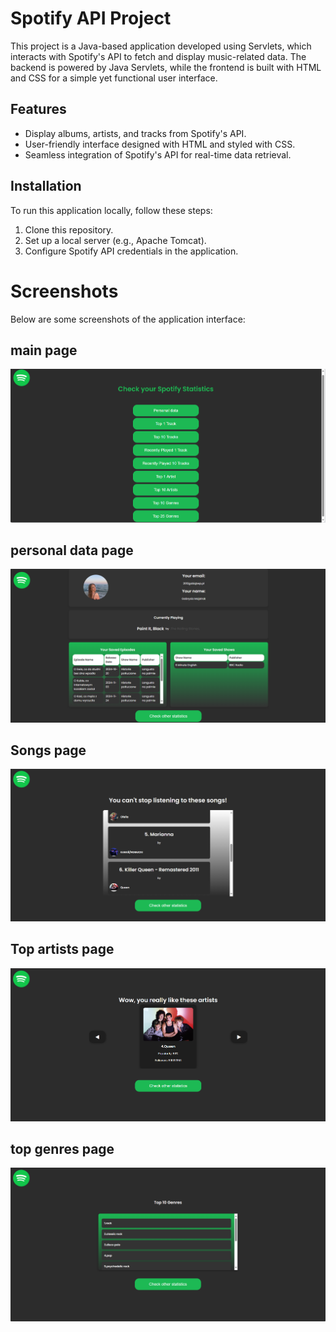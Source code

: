 # Spotify API Project

This project is a Java-based application developed using Servlets, which interacts with Spotify's API to fetch and display music-related data. The backend is powered by Java Servlets, while the frontend is built with HTML and CSS for a simple yet functional user interface.

## Features
- Display albums, artists, and tracks from Spotify's API.
- User-friendly interface designed with HTML and styled with CSS.
- Seamless integration of Spotify's API for real-time data retrieval.

## Installation
To run this application locally, follow these steps:
1. Clone this repository.
2. Set up a local server (e.g., Apache Tomcat).
3. Configure Spotify API credentials in the application.

# Screenshots
Below are some screenshots of the application interface:

## main page
![Main page](main.PNG)

## personal data page
![personal page](personal_data.PNG)

## Songs page
![songs page](top_songs.PNG)

## Top artists page
![artists page](artists.PNG)

## top genres page
![genres page](genres.PNG)
